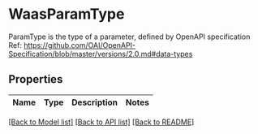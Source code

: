 # WaasParamType

ParamType is the type of a parameter, defined by OpenAPI specification Ref: https://github.com/OAI/OpenAPI-Specification/blob/master/versions/2.0.md#data-types

## Properties
Name | Type | Description | Notes
------------ | ------------- | ------------- | -------------

[[Back to Model list]](../README.md#documentation-for-models) [[Back to API list]](../README.md#documentation-for-api-endpoints) [[Back to README]](../README.md)



